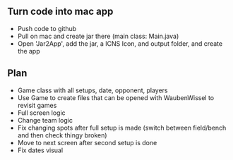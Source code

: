 ## Turn code into mac app
- Push code to github
- Pull on mac and create jar there (main class: Main.java)
- Open 'Jar2App', add the jar, a ICNS Icon, and output folder, and create the app

## Plan
- Game class with all setups, date, opponent, players
- Use Game to create files that can be opened with WaubenWissel to revisit games
- Full screen logic
- Change team logic
- Fix changing spots after full setup is made (switch between field/bench and then check thingy broken)
- Move to next screen after second setup is done
- Fix dates visual